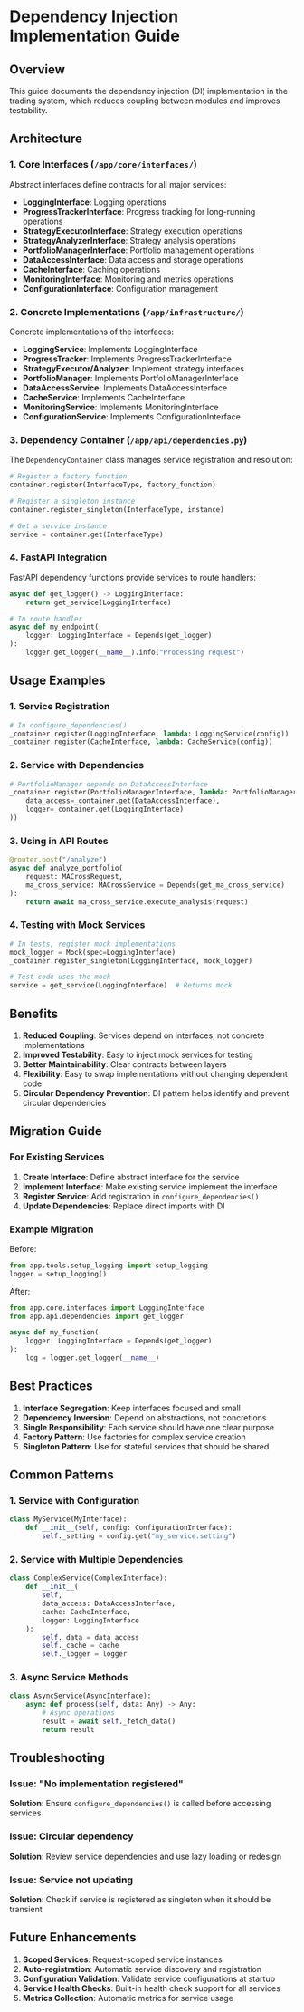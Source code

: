 # Dependency Injection Implementation Guide

## Overview

This guide documents the dependency injection (DI) implementation in the trading system, which reduces coupling between modules and improves testability.

## Architecture

### 1. Core Interfaces (`/app/core/interfaces/`)

Abstract interfaces define contracts for all major services:

- **LoggingInterface**: Logging operations
- **ProgressTrackerInterface**: Progress tracking for long-running operations  
- **StrategyExecutorInterface**: Strategy execution operations
- **StrategyAnalyzerInterface**: Strategy analysis operations
- **PortfolioManagerInterface**: Portfolio management operations
- **DataAccessInterface**: Data access and storage operations
- **CacheInterface**: Caching operations
- **MonitoringInterface**: Monitoring and metrics operations
- **ConfigurationInterface**: Configuration management

### 2. Concrete Implementations (`/app/infrastructure/`)

Concrete implementations of the interfaces:

- **LoggingService**: Implements LoggingInterface
- **ProgressTracker**: Implements ProgressTrackerInterface
- **StrategyExecutor/Analyzer**: Implement strategy interfaces
- **PortfolioManager**: Implements PortfolioManagerInterface
- **DataAccessService**: Implements DataAccessInterface
- **CacheService**: Implements CacheInterface
- **MonitoringService**: Implements MonitoringInterface
- **ConfigurationService**: Implements ConfigurationInterface

### 3. Dependency Container (`/app/api/dependencies.py`)

The `DependencyContainer` class manages service registration and resolution:

```python
# Register a factory function
container.register(InterfaceType, factory_function)

# Register a singleton instance
container.register_singleton(InterfaceType, instance)

# Get a service instance
service = container.get(InterfaceType)
```

### 4. FastAPI Integration

FastAPI dependency functions provide services to route handlers:

```python
async def get_logger() -> LoggingInterface:
    return get_service(LoggingInterface)

# In route handler
async def my_endpoint(
    logger: LoggingInterface = Depends(get_logger)
):
    logger.get_logger(__name__).info("Processing request")
```

## Usage Examples

### 1. Service Registration

```python
# In configure_dependencies()
_container.register(LoggingInterface, lambda: LoggingService(config))
_container.register(CacheInterface, lambda: CacheService(config))
```

### 2. Service with Dependencies

```python
# PortfolioManager depends on DataAccessInterface
_container.register(PortfolioManagerInterface, lambda: PortfolioManager(
    data_access=_container.get(DataAccessInterface),
    logger=_container.get(LoggingInterface)
))
```

### 3. Using in API Routes

```python
@router.post("/analyze")
async def analyze_portfolio(
    request: MACrossRequest,
    ma_cross_service: MACrossService = Depends(get_ma_cross_service)
):
    return await ma_cross_service.execute_analysis(request)
```

### 4. Testing with Mock Services

```python
# In tests, register mock implementations
mock_logger = Mock(spec=LoggingInterface)
_container.register_singleton(LoggingInterface, mock_logger)

# Test code uses the mock
service = get_service(LoggingInterface)  # Returns mock
```

## Benefits

1. **Reduced Coupling**: Services depend on interfaces, not concrete implementations
2. **Improved Testability**: Easy to inject mock services for testing
3. **Better Maintainability**: Clear contracts between layers
4. **Flexibility**: Easy to swap implementations without changing dependent code
5. **Circular Dependency Prevention**: DI pattern helps identify and prevent circular dependencies

## Migration Guide

### For Existing Services

1. **Create Interface**: Define abstract interface for the service
2. **Implement Interface**: Make existing service implement the interface
3. **Register Service**: Add registration in `configure_dependencies()`
4. **Update Dependencies**: Replace direct imports with DI

### Example Migration

Before:
```python
from app.tools.setup_logging import setup_logging
logger = setup_logging()
```

After:
```python
from app.core.interfaces import LoggingInterface
from app.api.dependencies import get_logger

async def my_function(
    logger: LoggingInterface = Depends(get_logger)
):
    log = logger.get_logger(__name__)
```

## Best Practices

1. **Interface Segregation**: Keep interfaces focused and small
2. **Dependency Inversion**: Depend on abstractions, not concretions
3. **Single Responsibility**: Each service should have one clear purpose
4. **Factory Pattern**: Use factories for complex service creation
5. **Singleton Pattern**: Use for stateful services that should be shared

## Common Patterns

### 1. Service with Configuration

```python
class MyService(MyInterface):
    def __init__(self, config: ConfigurationInterface):
        self._setting = config.get("my_service.setting")
```

### 2. Service with Multiple Dependencies

```python
class ComplexService(ComplexInterface):
    def __init__(
        self,
        data_access: DataAccessInterface,
        cache: CacheInterface,
        logger: LoggingInterface
    ):
        self._data = data_access
        self._cache = cache
        self._logger = logger
```

### 3. Async Service Methods

```python
class AsyncService(AsyncInterface):
    async def process(self, data: Any) -> Any:
        # Async operations
        result = await self._fetch_data()
        return result
```

## Troubleshooting

### Issue: "No implementation registered"
**Solution**: Ensure `configure_dependencies()` is called before accessing services

### Issue: Circular dependency
**Solution**: Review service dependencies and use lazy loading or redesign

### Issue: Service not updating
**Solution**: Check if service is registered as singleton when it should be transient

## Future Enhancements

1. **Scoped Services**: Request-scoped service instances
2. **Auto-registration**: Automatic service discovery and registration
3. **Configuration Validation**: Validate service configurations at startup
4. **Service Health Checks**: Built-in health check support for all services
5. **Metrics Collection**: Automatic metrics for service usage